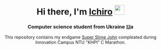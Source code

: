 <h1 align="center">Hi there, I'm <a href="https://github.com/heartmxtion" target="_blank">Ichiro</a> 
<img src="https://github.com/blackcater/blackcater/raw/main/images/Hi.gif" height="32"/></h1>
<h3 align="center">Computer science student from Ukraine 🇺a</h3>
<p align="center">This repository contains my endgame <a href="https://www.youtube.com/watch?v=anNfV6cFQiA">Super Slime John</a> compleated during Innovation Campus NTU "KHPI" C Marathon.</p>
